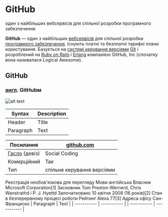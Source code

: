 # GitHub 
один з найбільших вебсервісів для спільної розробки програмного забезпечення




**GitHub** — один з найбільших [вебсервісів](https://uk.m.wikipedia.org/wiki/%D0%92%D0%B5%D0%B1%D1%81%D0%BB%D1%83%D0%B6%D0%B1%D0%B0) для спільної розробки [програмного забезпечення](https://uk.m.wikipedia.org/wiki/%D0%9F%D1%80%D0%BE%D0%B3%D1%80%D0%B0%D0%BC%D0%BD%D0%B5_%D0%B7%D0%B0%D0%B1%D0%B5%D0%B7%D0%BF%D0%B5%D1%87%D0%B5%D0%BD%D0%BD%D1%8F). Існують платні та безплатні тарифні плани користування. Базується на [системі керування версіями](https://uk.m.wikipedia.org/wiki/%D0%A1%D0%B8%D1%81%D1%82%D0%B5%D0%BC%D0%B0_%D0%BA%D0%B5%D1%80%D1%83%D0%B2%D0%B0%D0%BD%D0%BD%D1%8F_%D0%B2%D0%B5%D1%80%D1%81%D1%96%D1%8F%D0%BC%D0%B8) [Git](https://uk.m.wikipedia.org/wiki/Git) і розроблений на [Ruby on Rails](https://uk.m.wikipedia.org/wiki/Ruby_on_Rails) і [Erlang](https://uk.m.wikipedia.org/wiki/Erlang) компанією GitHub, Inc (спочатку вона називалася Logical Awesome).
## GitHub
### [англ](https://uk.m.wikipedia.org/wiki/%D0%90%D0%BD%D0%B3%D0%BB%D1%96%D0%B9%D1%81%D1%8C%D0%BA%D0%B0_%D0%BC%D0%BE%D0%B2%D0%B0). GitHubм
 ![alt text](https://upload.wikimedia.org/wikipedia/commons/thumb/2/29/GitHub_logo_2013.svg/192px-GitHub_logo_2013.svg.png)

| Syntax | Description |
| ----------- | ----------- |
| Header | Title |
| Paragraph | Text |

| Посилання | [github.com](https://github.com/) |
| ----------- | ----------- |
| [Гасло](https://uk.m.wikipedia.org/wiki/%D0%A0%D0%B5%D0%BA%D0%BB%D0%B0%D0%BC%D0%BD%D0%B5_%D0%B3%D0%B0%D1%81%D0%BB%D0%BE) (девіз) | Social Coding |
| Комерційний | Так |
| Тип | спільне керування версіями |

Реєстрація
необов'язкова для перегляду
Мови
англійська
Власник
Microsoft Corporation[1]
Засновник
Tom Preston-Wernerd, Chris Wanstrathd і P. J. Hyettd
Започатковано
10 квітня 2008 (16 років)[2]
Стан
в безперервному процесі роботи
Рейтинг Alexa
77[3]
Адреса офісу
Сан-Франциско
| Paragraph | Text |
| ----------- | ----------- |
| ----------- | ----------- |
